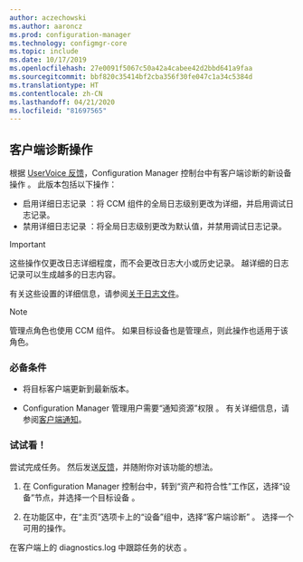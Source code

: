 ```yaml
---
author: aczechowski
ms.author: aaroncz
ms.prod: configuration-manager
ms.technology: configmgr-core
ms.topic: include
ms.date: 10/17/2019
ms.openlocfilehash: 27e0091f5067c50a42a4cabee42d2bbd641a9faa
ms.sourcegitcommit: bbf820c35414bf2cba356f30fe047c1a34c5384d
ms.translationtype: HT
ms.contentlocale: zh-CN
ms.lasthandoff: 04/21/2020
ms.locfileid: "81697565"
---
```

## <a name="client-diagnostic-actions"></a><a name="bkmk_diag"></a> 客户端诊断操作

<!--4433455-->

根据 [UserVoice 反馈](https://configurationmanager.uservoice.com/forums/300492-ideas/suggestions/33690070-enable-disable-verbose-or-debug-logging-from-built)，Configuration Manager 控制台中有客户端诊断的新设备操作  。 此版本包括以下操作：

- 启用详细日志记录  ：将 CCM 组件的全局日志级别更改为详细，并启用调试日志记录。
- 禁用详细日志记录  ：将全局日志级别更改为默认值，并禁用调试日志记录。

> [!IMPORTANT]
> 这些操作仅更改日志详细程度，而不会更改日志大小或历史记录。 越详细的日志记录可以生成越多的日志内容。

有关这些设置的详细信息，请参阅[关于日志文件](../../../../plan-design/hierarchy/about-log-files.md#bkmk_reg-client)。

> [!NOTE]
> 管理点角色也使用 CCM 组件。 如果目标设备也是管理点，则此操作也适用于该角色。

### <a name="prerequisites"></a>必备条件

- 将目标客户端更新到最新版本。

- Configuration Manager 管理用户需要“通知资源”权限  。 有关详细信息，请参阅[客户端通知](../../../../clients/manage/client-notification.md#client-notification)。

### <a name="try-it-out"></a>试试看！

尝试完成任务。 然后发送[反馈](../../../../understand/find-help.md#product-feedback)，并随附你对该功能的想法。

1. 在 Configuration Manager 控制台中，转到“资产和符合性”工作区，选择“设备”节点，并选择一个目标设备   。

1. 在功能区中，在“主页”选项卡上的“设备”组中，选择“客户端诊断”    。 选择一个可用的操作。

在客户端上的 diagnostics.log 中跟踪任务的状态  。
